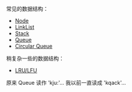 常见的数据结构：

* [Node](./node.js)
* [LinkList](./link-list.js)
* [Stack](./stack.js)
* [Queue](./queue.js)
* [Circular Queue](./circular-queue.js)

稍复杂一些的数据结构：

* [LRU/LFU](./lru.js)

原来 Queue 读作 'kju:'... 我以前一直读成 'kqack'...